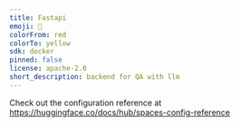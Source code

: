 ```yaml
---
title: Fastapi
emoji: 🏃
colorFrom: red
colorTo: yellow
sdk: docker
pinned: false
license: apache-2.0
short_description: backend for QA with llm
---
```


Check out the configuration reference at https://huggingface.co/docs/hub/spaces-config-reference
